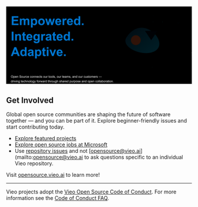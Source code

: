 ![Open Source at Vieo](https://github.com/vieo-ai/.github/blob/main/images/collaborative-at-vieo.png) 

## Get Involved

Global open source communities are shaping the future of software together — and you can be part of it. Explore beginner-friendly issues and start contributing today.

* [Explore featured projects](https://www.vieo.ai/ecosystem/)
* [Explore open source jobs at Microsoft](https://careers.vieo.ai/)
* Use [repository issues](https://docs.github.com/en/issues/tracking-your-work-with-issues/creating-an-issue)
and not [opensource@vieo.ai](mailto:opensource@vieo.ai to ask questions specific to an individual Vieo
repository.

Visit [opensource.vieo.ai](https://opensource.vieo.ai) to learn more!

----

Vieo projects adopt the [Vieo Open Source Code of Conduct](https://opensource.vieo.ai/codeofconduct/). For more information see the [Code of Conduct FAQ](https://opensource.vieo.ai/codeofconduct/faq/).
